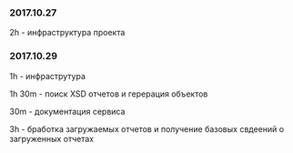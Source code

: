 ### 2017.10.27
2h - инфраструктура проекта

### 2017.10.29
1h - инфраструтура

1h 30m - поиск XSD отчетов и герерация объектов

30m - документация сервиса

3h - бработка загружаемых отчетов и получение базовых свдеений о загруженных отчетах
